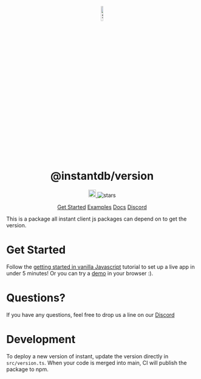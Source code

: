 <p align="center">
  <a href="https://instantdb.com">
    <img alt="Shows the Instant logo" src="https://instantdb.com/img/icon/android-chrome-512x512.png" width="10%">
  </a>
  <h1 align="center">@instantdb/version</h1>
</p>

<p align="center">
  <a 
    href="https://discord.com/invite/VU53p7uQcE" >
    <img height=20 src="https://img.shields.io/discord/1031957483243188235" />
  </a>
  <img src="https://img.shields.io/github/stars/instantdb/instant" alt="stars">
</p>

<p align="center">
   <a href="https://www.instantdb.com/docs/start-vanilla">Get Started</a>
   <a href="https://instantdb.com/examples">Examples</a>
   <a href="https://www.instantdb.com/docs/start-vanilla">Docs</a>
   <a href="https://discord.com/invite/VU53p7uQcE">Discord</a>
<p>

This is a package all instant client js packages can depend on to get the version.

# Get Started

Follow the [getting started in vanilla Javascript](https://www.instantdb.com/docs/start-vanilla) tutorial to set up a live app in under 5 minutes! Or you can try a [demo](https://instantdb.com/tutorial) in your browser :).

# Questions?

If you have any questions, feel free to drop us a line on our [Discord](https://discord.com/invite/VU53p7uQcE)

# Development

To deploy a new version of instant, update the version directly in `src/version.ts`. When your code is merged into main, CI will publish the package to npm.
